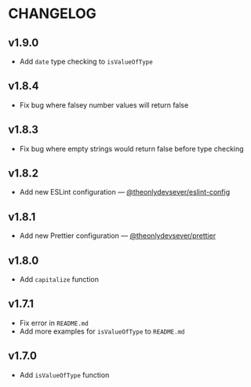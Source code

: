 # CHANGELOG

## v1.9.0

-   Add `date` type checking to `isValueOfType`

## v1.8.4

-   Fix bug where falsey number values will return false

## v1.8.3

-   Fix bug where empty strings would return false before type checking

## v1.8.2

-   Add new ESLint configuration &mdash; [@theonlydevsever/eslint-config](https://www.npmjs.com/package/@theonlydevsever/eslint-config)

## v1.8.1

-   Add new Prettier configuration &mdash; [@theonlydevsever/prettier](https://www.npmjs.com/package/@theonlydevsever/prettier)

## v1.8.0

-   Add `capitalize` function

## v1.7.1

-   Fix error in `README.md`
-   Add more examples for `isValueOfType` to `README.md`

## v1.7.0

-   Add `isValueOfType` function
